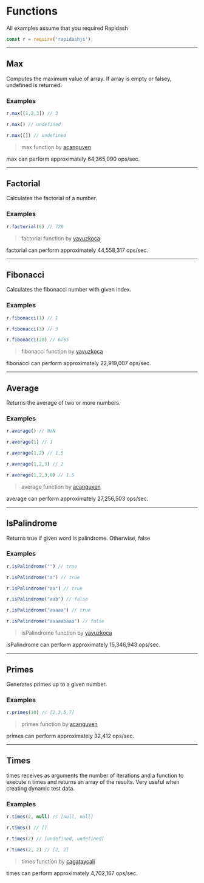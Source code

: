 # Functions

<style>
    h2  {
        text-transform: capitalize;
    }
</style>

<p class="tip">
All examples assume that you required Rapidash
</p>

```js
const r = require('rapidashjs');
```

___
## max

Computes the maximum value of array. If array is empty or falsey, undefined is returned.

### Examples
```js
r.max([1,2,3]) // 3
```
 ```js
r.max() // undefined
```
 ```js
r.max([]) // undefined
```



> max function by <a href="https://github.com/acanguven">acanguven</a>  

max can perform approximately 64,365,090 ops/sec.

___
## factorial

Calculates the factorial of a number.

### Examples
```js
r.factorial(6) // 720
```



> factorial function by <a href="https://github.com/yavuzkoca">yavuzkoca</a>  

factorial can perform approximately 44,558,317 ops/sec.

___
## fibonacci

Calculates the fibonacci number with given index.

### Examples
```js
r.fibonacci(1) // 1
```
 ```js
r.fibonacci(3) // 3
```
 ```js
r.fibonacci(20) // 6765
```



> fibonacci function by <a href="https://github.com/yavuzkoca">yavuzkoca</a>  

fibonacci can perform approximately 22,919,007 ops/sec.

___
## average

Returns the average of two or more numbers.

### Examples
```js
r.average() // NaN
```
 ```js
r.average(1) // 1
```
 ```js
r.average(1,2) // 1.5
```
 ```js
r.average(1,2,3) // 2
```
 ```js
r.average(1,2,3,0) // 1.5
```



> average function by <a href="https://github.com/acanguven">acanguven</a>  

average can perform approximately 27,256,503 ops/sec.

___
## isPalindrome

Returns true if given word is palindrome. Otherwise, false

### Examples
```js
r.isPalindrome("") // true
```
 ```js
r.isPalindrome("a") // true
```
 ```js
r.isPalindrome("aa") // true
```
 ```js
r.isPalindrome("aab") // false
```
 ```js
r.isPalindrome("aaaaa") // true
```
 ```js
r.isPalindrome("aaaaabaaa") // false
```



> isPalindrome function by <a href="https://github.com/yavuzkoca">yavuzkoca</a>  

isPalindrome can perform approximately 15,346,943 ops/sec.

___
## primes

Generates primes up to a given number.

### Examples
```js
r.primes(10) // [2,3,5,7]
```



> primes function by <a href="https://github.com/acanguven">acanguven</a>  

primes can perform approximately 32,412 ops/sec.

___
## times

times receives as arguments the number of iterations and a function to execute n times and returns an array of the results. Very useful when creating dynamic test data.

### Examples
```js
r.times(2, null) // [null, null]
```
 ```js
r.times() // []
```
 ```js
r.times(2) // [undefined, undefined]
```
 ```js
r.times(2, 2) // [2, 2]
```



> times function by <a href="https://github.com/cagataycali">cagataycali</a>  

times can perform approximately 4,702,167 ops/sec.


